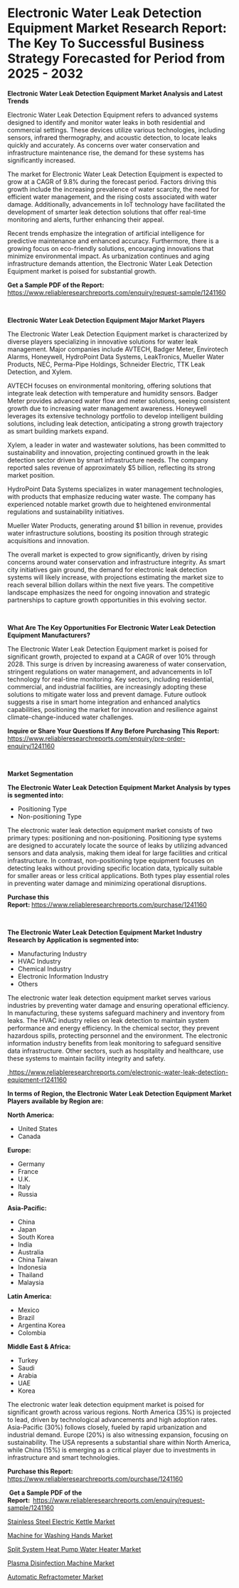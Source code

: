 <p><h1>Electronic Water Leak Detection Equipment Market Research Report: The Key To Successful Business Strategy Forecasted for Period from 2025 - 2032</h1></p><p><strong>Electronic Water Leak Detection Equipment Market Analysis and Latest Trends</strong></p>
<p><p>Electronic Water Leak Detection Equipment refers to advanced systems designed to identify and monitor water leaks in both residential and commercial settings. These devices utilize various technologies, including sensors, infrared thermography, and acoustic detection, to locate leaks quickly and accurately. As concerns over water conservation and infrastructure maintenance rise, the demand for these systems has significantly increased.</p><p>The market for Electronic Water Leak Detection Equipment is expected to grow at a CAGR of 9.8% during the forecast period. Factors driving this growth include the increasing prevalence of water scarcity, the need for efficient water management, and the rising costs associated with water damage. Additionally, advancements in IoT technology have facilitated the development of smarter leak detection solutions that offer real-time monitoring and alerts, further enhancing their appeal. </p><p>Recent trends emphasize the integration of artificial intelligence for predictive maintenance and enhanced accuracy. Furthermore, there is a growing focus on eco-friendly solutions, encouraging innovations that minimize environmental impact. As urbanization continues and aging infrastructure demands attention, the Electronic Water Leak Detection Equipment market is poised for substantial growth.</p></p>
<p><strong>Get a Sample PDF of the Report:&nbsp;</strong> <a href="https://www.reliableresearchreports.com/enquiry/request-sample/1241160?utm_campaign=114&utm_medium=2&utm_source=Github&utm_content=ia&utm_term=11042025&utm_id=electronic-water-leak-detection-equipment">https://www.reliableresearchreports.com/enquiry/request-sample/1241160</a></p>
<p>&nbsp;</p>
<p><strong>Electronic Water Leak Detection Equipment Major Market Players</strong></p>
<p><p>The Electronic Water Leak Detection Equipment market is characterized by diverse players specializing in innovative solutions for water leak management. Major companies include AVTECH, Badger Meter, Envirotech Alarms, Honeywell, HydroPoint Data Systems, LeakTronics, Mueller Water Products, NEC, Perma-Pipe Holdings, Schneider Electric, TTK Leak Detection, and Xylem. </p><p>AVTECH focuses on environmental monitoring, offering solutions that integrate leak detection with temperature and humidity sensors. Badger Meter provides advanced water flow and meter solutions, seeing consistent growth due to increasing water management awareness. Honeywell leverages its extensive technology portfolio to develop intelligent building solutions, including leak detection, anticipating a strong growth trajectory as smart building markets expand.</p><p>Xylem, a leader in water and wastewater solutions, has been committed to sustainability and innovation, projecting continued growth in the leak detection sector driven by smart infrastructure needs. The company reported sales revenue of approximately $5 billion, reflecting its strong market position.</p><p>HydroPoint Data Systems specializes in water management technologies, with products that emphasize reducing water waste. The company has experienced notable market growth due to heightened environmental regulations and sustainability initiatives.</p><p>Mueller Water Products, generating around $1 billion in revenue, provides water infrastructure solutions, boosting its position through strategic acquisitions and innovation.</p><p>The overall market is expected to grow significantly, driven by rising concerns around water conservation and infrastructure integrity. As smart city initiatives gain ground, the demand for electronic leak detection systems will likely increase, with projections estimating the market size to reach several billion dollars within the next five years. The competitive landscape emphasizes the need for ongoing innovation and strategic partnerships to capture growth opportunities in this evolving sector.</p></p>
<p>&nbsp;</p>
<p><strong>What Are The Key Opportunities For Electronic Water Leak Detection Equipment Manufacturers?</strong></p>
<p><p>The Electronic Water Leak Detection Equipment market is poised for significant growth, projected to expand at a CAGR of over 10% through 2028. This surge is driven by increasing awareness of water conservation, stringent regulations on water management, and advancements in IoT technology for real-time monitoring. Key sectors, including residential, commercial, and industrial facilities, are increasingly adopting these solutions to mitigate water loss and prevent damage. Future outlook suggests a rise in smart home integration and enhanced analytics capabilities, positioning the market for innovation and resilience against climate-change-induced water challenges.</p></p>
<p><strong>Inquire or Share Your Questions If Any Before Purchasing This Report:</strong> <a href="https://www.reliableresearchreports.com/enquiry/pre-order-enquiry/1241160?utm_campaign=114&utm_medium=2&utm_source=Github&utm_content=ia&utm_term=11042025&utm_id=electronic-water-leak-detection-equipment">https://www.reliableresearchreports.com/enquiry/pre-order-enquiry/1241160</a></p>
<p>&nbsp;</p>
<p><strong>Market Segmentation</strong></p>
<p><strong>The Electronic Water Leak Detection Equipment Market Analysis by types is segmented into:</strong></p>
<p><ul><li>Positioning Type</li><li>Non-positioning Type</li></ul></p>
<p><p>The electronic water leak detection equipment market consists of two primary types: positioning and non-positioning. Positioning type systems are designed to accurately locate the source of leaks by utilizing advanced sensors and data analysis, making them ideal for large facilities and critical infrastructure. In contrast, non-positioning type equipment focuses on detecting leaks without providing specific location data, typically suitable for smaller areas or less critical applications. Both types play essential roles in preventing water damage and minimizing operational disruptions.</p></p>
<p><strong>Purchase this Report:&nbsp;</strong><a href="https://www.reliableresearchreports.com/purchase/1241160?utm_campaign=114&utm_medium=2&utm_source=Github&utm_content=ia&utm_term=11042025&utm_id=electronic-water-leak-detection-equipment">https://www.reliableresearchreports.com/purchase/1241160</a></p>
<p>&nbsp;</p>
<p><strong>The Electronic Water Leak Detection Equipment Market Industry Research by Application is segmented into:</strong></p>
<p><ul><li>Manufacturing Industry</li><li>HVAC Industry</li><li>Chemical Industry</li><li>Electronic Information Industry</li><li>Others</li></ul></p>
<p><p>The electronic water leak detection equipment market serves various industries by preventing water damage and ensuring operational efficiency. In manufacturing, these systems safeguard machinery and inventory from leaks. The HVAC industry relies on leak detection to maintain system performance and energy efficiency. In the chemical sector, they prevent hazardous spills, protecting personnel and the environment. The electronic information industry benefits from leak monitoring to safeguard sensitive data infrastructure. Other sectors, such as hospitality and healthcare, use these systems to maintain facility integrity and safety.</p></p>
<p><a href="https://www.reliableresearchreports.com/electronic-water-leak-detection-equipment-r1241160?utm_campaign=114&utm_medium=2&utm_source=Github&utm_content=ia&utm_term=11042025&utm_id=electronic-water-leak-detection-equipment">&nbsp;https://www.reliableresearchreports.com/electronic-water-leak-detection-equipment-r1241160</a></p>
<p><strong>In terms of Region, the Electronic Water Leak Detection Equipment Market Players available by Region are:</strong></p>
<p>
    <p> <strong> North America: </strong>
        <ul>
            <li>United States</li>
            <li>Canada</li>
        </ul>
        </p> 
    <p> <strong> Europe: </strong>
        <ul>
            <li>Germany</li>
            <li>France</li>
            <li>U.K.</li>
            <li>Italy</li>
            <li>Russia</li>
        </ul>
        </p> 
    <p> <strong> Asia-Pacific: </strong>
        <ul>
            <li>China</li>
            <li>Japan</li>
            <li>South Korea</li>
            <li>India</li>
            <li>Australia</li>
            <li>China Taiwan</li>
            <li>Indonesia</li>
            <li>Thailand</li>
            <li>Malaysia</li>
        </ul>
        </p> 
    <p> <strong> Latin America: </strong>
        <ul>
            <li>Mexico</li>
            <li>Brazil</li>
            <li>Argentina Korea</li>
            <li>Colombia</li>
        </ul>
        </p> 
    <p> <strong> Middle East & Africa: </strong>
        <ul>
            <li>Turkey</li>
            <li>Saudi</li>
            <li>Arabia</li>
            <li>UAE</li>
            <li>Korea</li>
        </ul>
    </p>
    </p>
<p><p>The electronic water leak detection equipment market is poised for significant growth across various regions. North America (35%) is projected to lead, driven by technological advancements and high adoption rates. Asia-Pacific (30%) follows closely, fueled by rapid urbanization and industrial demand. Europe (20%) is also witnessing expansion, focusing on sustainability. The USA represents a substantial share within North America, while China (15%) is emerging as a critical player due to investments in infrastructure and smart technologies.</p></p>
<p><strong>Purchase this Report: </strong><a href="https://www.reliableresearchreports.com/purchase/1241160?utm_campaign=114&utm_medium=2&utm_source=Github&utm_content=ia&utm_term=11042025&utm_id=electronic-water-leak-detection-equipment">https://www.reliableresearchreports.com/purchase/1241160</a></p>
<p>&nbsp;<strong>Get a Sample PDF of the Report:&nbsp;&nbsp;</strong><a href="https://www.reliableresearchreports.com/enquiry/request-sample/1241160?utm_campaign=114&utm_medium=2&utm_source=Github&utm_content=ia&utm_term=11042025&utm_id=electronic-water-leak-detection-equipment">https://www.reliableresearchreports.com/enquiry/request-sample/1241160</a></p>
<p><strong></strong></p>
<p><p><a href="https://github.com/camacrokesw2/Market-Research-Report-List-1/blob/main/stainless-steel-electric-kettle-market.md?utm_campaign=114&utm_medium=2&utm_source=Github&utm_content=ia&utm_term=11042025&utm_id=electronic-water-leak-detection-equipment">Stainless Steel Electric Kettle Market</a></p><p><a href="https://github.com/BryceTownsendr/Market-Research-Report-List-7/blob/main/machine-for-washing-hands-market.md?utm_campaign=114&utm_medium=2&utm_source=Github&utm_content=ia&utm_term=11042025&utm_id=electronic-water-leak-detection-equipment">Machine for Washing Hands Market</a></p><p><a href="https://github.com/ygfu6u/Market-Research-Report-List-2/blob/main/split-system-heat-pump-water-heater-market.md?utm_campaign=114&utm_medium=2&utm_source=Github&utm_content=ia&utm_term=11042025&utm_id=electronic-water-leak-detection-equipment">Split System Heat Pump Water Heater Market</a></p><p><a href="https://github.com/mahnoor2003/Market-Research-Report-List-7/blob/main/plasma-disinfection-machine-market.md?utm_campaign=114&utm_medium=2&utm_source=Github&utm_content=ia&utm_term=11042025&utm_id=electronic-water-leak-detection-equipment">Plasma Disinfection Machine Market</a></p><p><a href="https://github.com/JubayerMia832/Market-Research-Report-List-2/blob/main/automatic-refractometer-market.md?utm_campaign=114&utm_medium=2&utm_source=Github&utm_content=ia&utm_term=11042025&utm_id=electronic-water-leak-detection-equipment">Automatic Refractometer Market</a></p></p>